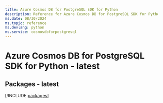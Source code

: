 ```yaml
---
title: Azure Cosmos DB for PostgreSQL SDK for Python
description: Reference for Azure Cosmos DB for PostgreSQL SDK for Python
ms.date: 08/30/2024
ms.topic: reference
ms.devlang: python
ms.service: cosmosdbforpostgresql
---
```

# Azure Cosmos DB for PostgreSQL SDK for Python - latest
## Packages - latest
[!INCLUDE [packages](cosmos-db-for-postgresql-index.md)]